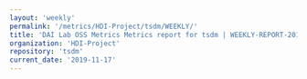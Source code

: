 ```yaml
---
layout: 'weekly'
permalink: '/metrics/HDI-Project/tsdm/WEEKLY/'
title: 'DAI Lab OSS Metrics Metrics report for tsdm | WEEKLY-REPORT-2019-11-17'
organization: 'HDI-Project'
repository: 'tsdm'
current_date: '2019-11-17'
---
```

